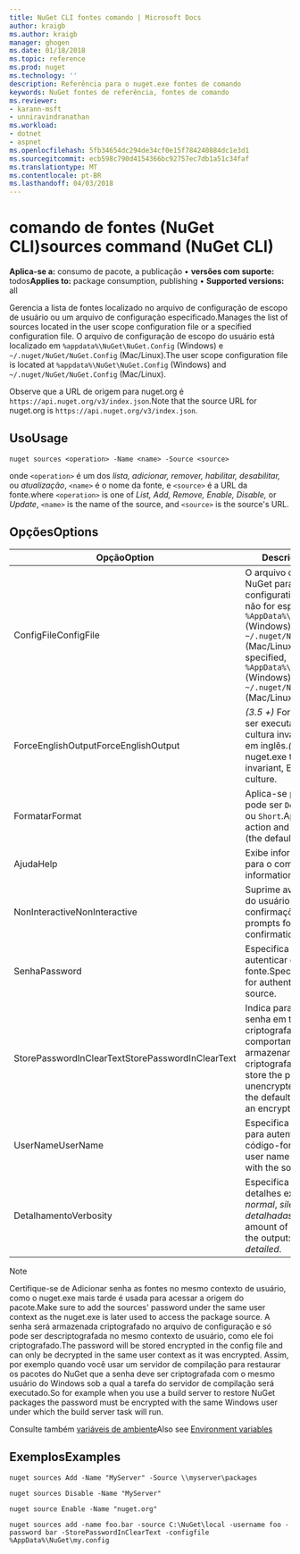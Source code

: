 ```yaml
---
title: NuGet CLI fontes comando | Microsoft Docs
author: kraigb
ms.author: kraigb
manager: ghogen
ms.date: 01/18/2018
ms.topic: reference
ms.prod: nuget
ms.technology: ''
description: Referência para o nuget.exe fontes de comando
keywords: NuGet fontes de referência, fontes de comando
ms.reviewer:
- karann-msft
- unniravindranathan
ms.workload:
- dotnet
- aspnet
ms.openlocfilehash: 5fb34654dc294de34cf0e15f784240884dc1e3d1
ms.sourcegitcommit: ecb598c790d4154366bc92757ec7db1a51c34faf
ms.translationtype: MT
ms.contentlocale: pt-BR
ms.lasthandoff: 04/03/2018
---
```

# <a name="sources-command-nuget-cli"></a><span data-ttu-id="66c32-104">comando de fontes (NuGet CLI)</span><span class="sxs-lookup"><span data-stu-id="66c32-104">sources command (NuGet CLI)</span></span>

<span data-ttu-id="66c32-105">**Aplica-se a:** consumo de pacote, a publicação &bullet; **versões com suporte:** todos</span><span class="sxs-lookup"><span data-stu-id="66c32-105">**Applies to:** package consumption, publishing &bullet; **Supported versions:** all</span></span>

<span data-ttu-id="66c32-106">Gerencia a lista de fontes localizado no arquivo de configuração de escopo de usuário ou um arquivo de configuração especificado.</span><span class="sxs-lookup"><span data-stu-id="66c32-106">Manages the list of sources located in the user scope configuration file or a specified configuration file.</span></span> <span data-ttu-id="66c32-107">O arquivo de configuração de escopo do usuário está localizado em `%appdata%\NuGet\NuGet.Config` (Windows) e `~/.nuget/NuGet/NuGet.Config` (Mac/Linux).</span><span class="sxs-lookup"><span data-stu-id="66c32-107">The user scope configuration file is located at `%appdata%\NuGet\NuGet.Config` (Windows) and `~/.nuget/NuGet/NuGet.Config` (Mac/Linux).</span></span>

<span data-ttu-id="66c32-108">Observe que a URL de origem para nuget.org é `https://api.nuget.org/v3/index.json`.</span><span class="sxs-lookup"><span data-stu-id="66c32-108">Note that the source URL for nuget.org is `https://api.nuget.org/v3/index.json`.</span></span>

## <a name="usage"></a><span data-ttu-id="66c32-109">Uso</span><span class="sxs-lookup"><span data-stu-id="66c32-109">Usage</span></span>

```cli
nuget sources <operation> -Name <name> -Source <source>
```

<span data-ttu-id="66c32-110">onde `<operation>` é um dos *lista, adicionar, remover, habilitar, desabilitar,* ou *atualização*, `<name>` é o nome da fonte, e `<source>` é a URL da fonte.</span><span class="sxs-lookup"><span data-stu-id="66c32-110">where `<operation>` is one of *List, Add, Remove, Enable, Disable,* or *Update*, `<name>` is the name of the source, and `<source>` is the source's URL.</span></span>

## <a name="options"></a><span data-ttu-id="66c32-111">Opções</span><span class="sxs-lookup"><span data-stu-id="66c32-111">Options</span></span>

| <span data-ttu-id="66c32-112">Opção</span><span class="sxs-lookup"><span data-stu-id="66c32-112">Option</span></span> | <span data-ttu-id="66c32-113">Descrição</span><span class="sxs-lookup"><span data-stu-id="66c32-113">Description</span></span> |
| --- | --- |
| <span data-ttu-id="66c32-114">ConfigFile</span><span class="sxs-lookup"><span data-stu-id="66c32-114">ConfigFile</span></span> | <span data-ttu-id="66c32-115">O arquivo de configuração do NuGet para aplicar.</span><span class="sxs-lookup"><span data-stu-id="66c32-115">The NuGet configuration file to apply.</span></span> <span data-ttu-id="66c32-116">Se não for especificado, `%AppData%\NuGet\NuGet.Config` (Windows) ou `~/.nuget/NuGet/NuGet.Config` (Mac/Linux) é usado.</span><span class="sxs-lookup"><span data-stu-id="66c32-116">If not specified, `%AppData%\NuGet\NuGet.Config` (Windows) or `~/.nuget/NuGet/NuGet.Config` (Mac/Linux) is used.</span></span>|
| <span data-ttu-id="66c32-117">ForceEnglishOutput</span><span class="sxs-lookup"><span data-stu-id="66c32-117">ForceEnglishOutput</span></span> | <span data-ttu-id="66c32-118">*(3.5 +)*  Força nuget.exe para ser executado usando uma cultura invariável, com base em inglês.</span><span class="sxs-lookup"><span data-stu-id="66c32-118">*(3.5+)* Forces nuget.exe to run using an invariant, English-based culture.</span></span> |
| <span data-ttu-id="66c32-119">Formatar</span><span class="sxs-lookup"><span data-stu-id="66c32-119">Format</span></span> | <span data-ttu-id="66c32-120">Aplica-se para o `list` ação e pode ser `Detailed` (o padrão) ou `Short`.</span><span class="sxs-lookup"><span data-stu-id="66c32-120">Applies to the `list` action and can be `Detailed` (the default) or `Short`.</span></span> |
| <span data-ttu-id="66c32-121">Ajuda</span><span class="sxs-lookup"><span data-stu-id="66c32-121">Help</span></span> | <span data-ttu-id="66c32-122">Exibe informações de ajuda para o comando.</span><span class="sxs-lookup"><span data-stu-id="66c32-122">Displays help information for the command.</span></span> |
| <span data-ttu-id="66c32-123">NonInteractive</span><span class="sxs-lookup"><span data-stu-id="66c32-123">NonInteractive</span></span> | <span data-ttu-id="66c32-124">Suprime avisos para a entrada do usuário ou confirmações.</span><span class="sxs-lookup"><span data-stu-id="66c32-124">Suppresses prompts for user input or confirmations.</span></span> |
| <span data-ttu-id="66c32-125">Senha</span><span class="sxs-lookup"><span data-stu-id="66c32-125">Password</span></span> | <span data-ttu-id="66c32-126">Especifica a senha para autenticar com o código-fonte.</span><span class="sxs-lookup"><span data-stu-id="66c32-126">Specifies the password for authenticating with the source.</span></span> |
| <span data-ttu-id="66c32-127">StorePasswordInClearText</span><span class="sxs-lookup"><span data-stu-id="66c32-127">StorePasswordInClearText</span></span> | <span data-ttu-id="66c32-128">Indica para armazenar a senha em texto não criptografado em vez do comportamento padrão de armazenar um formato criptografado.</span><span class="sxs-lookup"><span data-stu-id="66c32-128">Indicates to store the password in unencrypted text instead of the default behavior of storing an encrypted form.</span></span> |
| <span data-ttu-id="66c32-129">UserName</span><span class="sxs-lookup"><span data-stu-id="66c32-129">UserName</span></span> | <span data-ttu-id="66c32-130">Especifica o nome de usuário para autenticar com o código-fonte.</span><span class="sxs-lookup"><span data-stu-id="66c32-130">Specifies the user name for authenticating with the source.</span></span> |
| <span data-ttu-id="66c32-131">Detalhamento</span><span class="sxs-lookup"><span data-stu-id="66c32-131">Verbosity</span></span> | <span data-ttu-id="66c32-132">Especifica a quantidade de detalhes exibidos na saída: *normal*, *silencioso*, *detalhadas*.</span><span class="sxs-lookup"><span data-stu-id="66c32-132">Specifies the amount of detail displayed in the output: *normal*, *quiet*, *detailed*.</span></span> |

> [!Note]
> <span data-ttu-id="66c32-133">Certifique-se de Adicionar senha as fontes no mesmo contexto de usuário, como o nuget.exe mais tarde é usada para acessar a origem do pacote.</span><span class="sxs-lookup"><span data-stu-id="66c32-133">Make sure to add the sources' password under the same user context as the nuget.exe is later used to access the package source.</span></span> <span data-ttu-id="66c32-134">A senha será armazenada criptografado no arquivo de configuração e só pode ser descriptografada no mesmo contexto de usuário, como ele foi criptografado.</span><span class="sxs-lookup"><span data-stu-id="66c32-134">The password will be stored encrypted in the config file and can only be decrypted in the same user context as it was encrypted.</span></span> <span data-ttu-id="66c32-135">Assim, por exemplo quando você usar um servidor de compilação para restaurar os pacotes do NuGet que a senha deve ser criptografada com o mesmo usuário do Windows sob a qual a tarefa do servidor de compilação será executado.</span><span class="sxs-lookup"><span data-stu-id="66c32-135">So for example when you use a build server to restore NuGet packages the password must be encrypted with the same Windows user under which  the build server task will run.</span></span>

<span data-ttu-id="66c32-136">Consulte também [variáveis de ambiente](cli-ref-environment-variables.md)</span><span class="sxs-lookup"><span data-stu-id="66c32-136">Also see [Environment variables](cli-ref-environment-variables.md)</span></span>

## <a name="examples"></a><span data-ttu-id="66c32-137">Exemplos</span><span class="sxs-lookup"><span data-stu-id="66c32-137">Examples</span></span>

```cli
nuget sources Add -Name "MyServer" -Source \\myserver\packages

nuget sources Disable -Name "MyServer"

nuget source Enable -Name "nuget.org"

nuget sources add -name foo.bar -source C:\NuGet\local -username foo -password bar -StorePasswordInClearText -configfile %AppData%\NuGet\my.config
```
